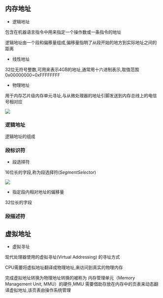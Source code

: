 <!--
 * @Description: 
 * @Version: 1.0
 * @Author: DaLao
 * @Email: dalao_li@163.com
 * @Date: 2022-02-21 21:55:08
 * @LastEditors: dalao
 * @LastEditTime: 2022-04-17 09:30:26
-->

## 内存地址


- 逻辑地址

包含在机器语言指令中用来指定一个操作数或一条指令的地址

逻辑地址由一个段和偏移量组成,偏移量指明了从段开始的地方到实际地址之间的距离

- 线性地址

32位无符号整数,可用来表示4GB的地址,通常用十六进制表示,取值范围0x00000000~0xFFFFFFFF

- 物理地址

用于内存芯片级内存单元寻址,与从微处理器的地址引脚发送到内存总线上的电信号相对应


![](https://cdn.hurra.ltd/img/2022-3-21-2215.svg)



### 逻辑地址


逻辑地址的组成



### 段标识符


- 段选择符

16位长的字段,称为段选择符($Segment Selector$)

![](https://cdn.hurra.ltd/img/2022-3-22-2238.svg)


- 指定段内相对地址的偏移量

32位长的字段


### 段描述符



## 虚拟地址


- 虚拟寻址

现代处理器使用的虚拟寻址(Virtual Addressing) 的寻址方式

CPU需要将虚拟地址翻译成物理地址,来访问到真实的物理内存

完成虚拟地址转换为物理地址转换的被称为 内存管理单元（Memory Management Unit, MMU）的硬件,MMU 需要借助存放在内存中的页表来动态翻译虚拟地址,该页表由操作系统管理